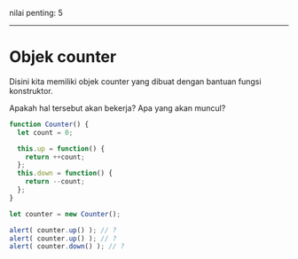 nilai penting: 5

---

# Objek counter

Disini kita memiliki objek counter yang dibuat dengan bantuan fungsi konstruktor.

Apakah hal tersebut akan bekerja? Apa yang akan muncul?

```js
function Counter() {
  let count = 0;

  this.up = function() {
    return ++count;
  };
  this.down = function() {
    return --count;
  };
}

let counter = new Counter();

alert( counter.up() ); // ?
alert( counter.up() ); // ?
alert( counter.down() ); // ?
```

